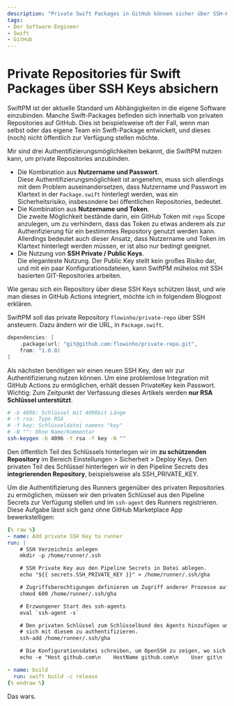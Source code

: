```yaml
---
description: "Private Swift Packages in GitHub können sicher über SSH-Keys eingebunden werden, indem der Public Key im Repository als Deploy Key und der Private Key in den Pipeline Secrets des integrierenden Repositorys hinterlegt wird. Dieser Ansatz vermeidet Klartext-Anmeldedaten in der Package.swift und ermöglicht eine sichere Authentifizierung in SwiftPM sowie GitHub Actions."
tags:
- Der Software-Engineer
- Swift
- GitHub
---
```


# Private Repositories für Swift Packages über SSH Keys absichern

SwiftPM ist der aktuelle Standard um Abhängigkeiten in die eigene Software einzubinden. Manche Swift-Packages befinden sich innerhalb von
privaten Repositories auf GitHub. Dies ist beispielsweise oft der Fall, wenn man selbst oder das eigene Team ein Swift-Package entwickelt, und dieses
(noch) nicht öffentlich zur Verfügung stellen möchte.

Mir sind drei Authentifizierungsmöglichkeiten bekannt, die SwiftPM nutzen kann, um private Repositories anzubinden.

- Die Kombination aus **Nutzername und Passwort**.  
  Diese Authentifizierungsmöglichkeit ist angenehm, muss sich allerdings mit dem Problem auseinandersetzen, dass Nutzername und Passwort im Klartext in der `Package.swift` hinterlegt werden, 
  was ein Sicherheitsrisiko, insbesondere bei öffentlichen Repositories, bedeutet.
- Die Kombination aus **Nutzername und Token**.  
  Die zweite Möglichkeit bestände darin, ein GitHub Token mit `repo` Scope anzulegen, um zu verhindern, dass das Token zu etwas anderem als zur Authenfizierung für ein bestimmtes Repository genutzt werden kann.
  Allerdings bedeutet auch dieser Ansatz, dass Nutzername und Token im Klartext hinterlegt werden müssen, er ist also nur bedingt geeignet.
- Die Nutzung von **SSH Private / Public Keys**.  
  Die eleganteste Nutzung. Der Public Key stellt kein großes Risiko dar, und mit ein paar Konfigurationsdateien, kann SwiftPM mühelos mit SSH basierten GIT-Repositories arbeiten.

Wie genau sich ein Repository über diese SSH Keys schützen lässt, und wie man dieses in GitHub Actions integriert, möchte ich in folgendem Blogpost erklären.

SwiftPM soll das private Repository `flowinho/private-repo` über SSH ansteuern. Dazu ändern wir die URL, in `Package.swift`.

```swift
dependencies: [
    .package(url: "git@github.com:flowinho/private-repo.git",
    from: "1.0.0)
]
```

Als nächsten benötigen wir einen neuen SSH Key, den wir zur Authentifizierung nutzen können. Um eine problemlose Integration mit GitHub Actions zu ermöglichen,
erhält dessen PrivateKey kein Passwort. Wichtig: Zum Zeitpunkt der Verfassung dieses Artikels werden **nur RSA Schlüssel unterstützt**.

```bash
# -b 4096: Schlüssel mit 4096bit Länge
# -t rsa: Type RSA
# -f key: Schlüsseldatei namens "key"
# -N "": Ohne Name/Kommentar
ssh-keygen -b 4096 -t rsa -f key -N ""
```

Den öffentlich Teil des Schlüssels hinterlegen wir im **zu schützenden Repository** im Bereich Einstellungen > Sicherheit > Deploy Keys.
Den privaten Teil des Schlüssel hinterlegen wir in den Pipeline Secrets des **integrierenden Repository**, beispielsweise als SSH_PRIVATE_KEY.

Um die Authentifizierung des Runners gegenüber des privaten Repositories zu ermöglichen, müssen wir den privaten Schlüssel aus den Pipeline Secrets zur Verfügung stellen und im `ssh-agent` des Runners registrieren.
Diese Aufgabe lässt sich ganz ohne GitHub Marketplace App bewerkstelligen:

```yaml
{% raw %}
- name: Add private SSH Key to runner
run: |
    # SSH Verzeichnis anlegen
    mkdir -p /home/runner/.ssh

    # SSH Private Key aus den Pipeline Secrets in Datei ablegen.
    echo "${{ secrets.SSH_PRIVATE_KEY }}" > /home/runner/.ssh/gha

    # Zugriffsberechtigungen definieren um Zugriff anderer Prozesse auf dem Runner zu beschränken.
    chmod 600 /home/runner/.ssh/gha

    # Erzwungener Start des ssh-agents
    eval `ssh-agent -s`

    # Den privaten Schlüssel zum Schlüsselbund des Agents hinzufügen um es SPM zu ermöglichen,
    # sich mit diesem zu authentifizieren.
    ssh-add /home/runner/.ssh/gha

    # Die Konfigurationsdatei schreiben, um OpenSSH zu zeigen, wo sich der Schlüssel für den Host `github.com` befindet.
    echo -e "Host github.com\n    HostName github.com\n    User git\n    IdentityFile /home/runner/.ssh/gha" > /home/runner/.ssh/config

- name: build
  run: swift build -c release
{% endraw %}
```

Das wars.